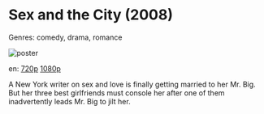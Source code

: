 # Sex and the City (2008)

Genres: comedy, drama, romance

![poster](http://image.tmdb.org/t/p/w500/dG0hCVh0ScJtbn6NF7ZAA7JDCQe.jpg)

en:
  [720p](magnet:?xt=urn:btih:81b0d74b41ea73dacf9c59525433f84fd3a1756f&dn=Sex+and+the+City+(2008)&tr=udp%3A%2F%2Ftracker.yify-torrents.com%2Fannounce&tr=udp%3A%2F%2Ftwig.gs%3A6969&tr=udp%3A%2F%2Ftracker.publichd.eu%2Fannounce&tr=http%3A%2F%2Ftracker.publichd.eu%2Fannounce&tr=udp%3A%2F%2Ftracker.police.maori.nz%2Fannounce&tr=udp%3A%2F%2Ftracker.1337x.org%3A80%2Fannounce&tr=udp%3A%2F%2Fexodus.desync.com%3A6969&tr=udp%3A%2F%2Ftracker.istole.it%3A80&tr=udp%3A%2F%2Ftracker.ccc.de%3A80%2Fannounce&tr=http%3A%2F%2Ftracker.yify-torrents.com%2Fannounce&tr=udp%3A%2F%2F9.rarbg.com%3A2710%2Fannounce&tr=http%3A%2F%2Ffr33dom.h33t.com%3A3310%2Fannounce)
  [1080p](magnet:?xt=urn:btih:c127f04de6de66195899cfff2aeea991396f31c6&dn=Sex+and+the+City+%282008%29+1080p+BrRip+x264+-+YIFY&tr=udp%3A%2F%2Ftracker.openbittorrent.com%3A80%2Fannounce&tr=udp%3A%2F%2Fglotorrents.pw%3A6969%2Fannounce&tr=udp%3A%2F%2Ftracker.openbittorrent.com%3A80%2Fannounce&tr=udp%3A%2F%2Ftracker.opentrackr.org%3A1337%2Fannounce&tr=udp%3A%2F%2Fzer0day.to%3A1337%2Fannounce&tr=udp%3A%2F%2Ftracker.coppersurfer.tk%3A6969%2Fannounce)
  


A New York writer on sex and love is finally getting married to her Mr. Big. But her three best girlfriends must console her after one of them inadvertently leads Mr. Big to jilt her.